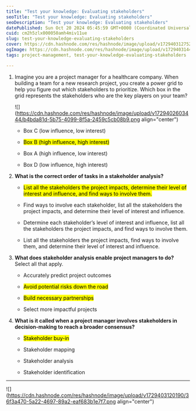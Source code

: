 ```yaml
---
title: "Test your knowledge: Evaluating stakeholders"
seoTitle: "Test your knowledge: Evaluating stakeholders"
seoDescription: "Test your knowledge: Evaluating stakeholders"
datePublished: Sun Oct 20 2024 05:45:59 GMT+0000 (Coordinated Universal Time)
cuid: cm2h5zlx000050amh4miv11ue
slug: test-your-knowledge-evaluating-stakeholders
cover: https://cdn.hashnode.com/res/hashnode/image/upload/v1729403127527/a9f26287-e5fe-47fd-8cbc-6f8a46148b88.png
ogImage: https://cdn.hashnode.com/res/hashnode/image/upload/v1729403144201/1b868fc0-d939-4242-96ae-56b2fc328815.png
tags: project-management, test-your-knowledge-evaluating-stakeholders

---
```


1. Imagine you are a project manager for a healthcare company. When building a team for a new research project, you create a power grid to help you figure out which stakeholders to prioritize. Which box in the grid represents the stakeholders who are the key players on your team?
    
    ![](https://cdn.hashnode.com/res/hashnode/image/upload/v1729402603444/b4bda81d-5b75-4099-8f5a-2459c5cb08b9.png align="center")
    
    * Box C (low influence, low interest)
        
    * <mark>Box B (high influence, high interest)</mark>
        
    * Box A (high influence, low interest)
        
    * Box D (low influence, high interest)
        
2. **What is the correct order of tasks in a stakeholder analysis?**
    
    * <mark>List all the stakeholders the project impacts, determine their level of interest and influence, and find ways to involve them.</mark>
        
    * Find ways to involve each stakeholder, list all the stakeholders the project impacts, and determine their level of interest and influence.
        
    * Determine each stakeholder’s level of interest and influence, list all the stakeholders the project impacts, and find ways to involve them.
        
    * List all the stakeholders the project impacts, find ways to involve them, and determine their level of interest and influence. 
        
3. **What does stakeholder analysis enable project managers to do?** Select all that apply.
    
    * Accurately predict project outcomes
        
    * <mark>Avoid potential risks down the road</mark>
        
    * <mark>Build necessary partnerships</mark>
        
    * Select more impactful projects
        
4. **What is it called when a project manager involves stakeholders in decision-making to reach a broader consensus?**
    
    * <mark>Stakeholder buy-in</mark>
        
    * Stakeholder mapping
        
    * Stakeholder analysis
        
    * Stakeholder identification
        

---

![](https://cdn.hashnode.com/res/hashnode/image/upload/v1729403120190/36f3a470-5a22-4697-89a2-eaf683b1e7f7.png align="center")